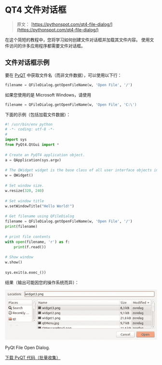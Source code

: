 # QT4 文件对话框

> 原文： [https://pythonspot.com/qt4-file-dialog/](https://pythonspot.com/qt4-file-dialog/)

在这个简短的教程中，您将学习如何创建文件对话框并加载其文件内容。 使用文件访问的许多应用程序都需要文件对话框。

## 文件对话框示例

要在 [PyQT](https://pythonspot.com/pyqt4/) 中获取文件名（而非文件数据），可以使用以下行：

```py
filename = QFileDialog.getOpenFileName(w, 'Open File', '/')

```

如果您使用的是 Microsoft Windows，请使用

```py
filename = QFileDialog.getOpenFileName(w, 'Open File', 'C:\')

```

下面的示例（包括加载文件数据）：

```py
#! /usr/bin/env python
# -*- coding: utf-8 -*-
#
import sys
from PyQt4.QtGui import *

# Create an PyQT4 application object.
a = QApplication(sys.argv)

# The QWidget widget is the base class of all user interface objects in PyQt4.
w = QWidget()

# Set window size.
w.resize(320, 240)

# Set window title
w.setWindowTitle("Hello World!")

# Get filename using QFileDialog
filename = QFileDialog.getOpenFileName(w, 'Open File', '/')
print(filename)

# print file contents
with open(filename, 'r') as f:
    print(f.read())

# Show window
w.show()

sys.exit(a.exec_())

```

结果（输出可能因您的操作系统而异）：

![pyqt_file_open](img/a6f06b37951c44452f79efd047298429.jpg)

PyQt File Open Dialog.

[下载 PyQT 代码（批量收集）](https://pythonspot.com/python-qt-examples/)